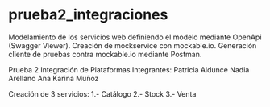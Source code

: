 # prueba2_integraciones

Modelamiento de los servicios web definiendo el modelo mediante OpenApi (Swagger Viewer). Creación de mockservice con mockable.io. Generación cliente de pruebas contra mockable.io mediante Postman.

Prueba 2 Integración de Plataformas
Integrantes:
Patricia Aldunce
Nadia Arellano
Ana Karina Muñoz

Creación de 3 servicios: 
1.- Catálogo 
2.- Stock
3.- Venta 